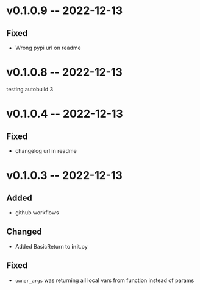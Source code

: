 
# v0.1.0.9 -- 2022-12-13

## Fixed

- Wrong pypi url on readme

# v0.1.0.8 -- 2022-12-13
testing autobuild 3

# v0.1.0.4 -- 2022-12-13

## Fixed

- changelog url in readme

# v0.1.0.3 -- 2022-12-13

## Added

- github workflows

## Changed

- Added BasicReturn to __init__.py

## Fixed

- `owner_args` was returning all local vars from function instead of params
